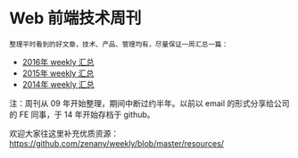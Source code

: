 Web 前端技术周刊
========

    整理平时看到的好文章，技术、产品、管理均有，尽量保证一周汇总一篇：

- [2016年 weekly 汇总](2016/)
- [2015年 weekly 汇总](2015/)
- [2014年 weekly 汇总](2014/) 
   
注：周刊从 09 年开始整理，期间中断过约半年。以前以 email 的形式分享给公司的 FE 同事，于 14 年开始存档于 github。

欢迎大家往这里补充优质资源：https://github.com/zenany/weekly/blob/master/resources/
